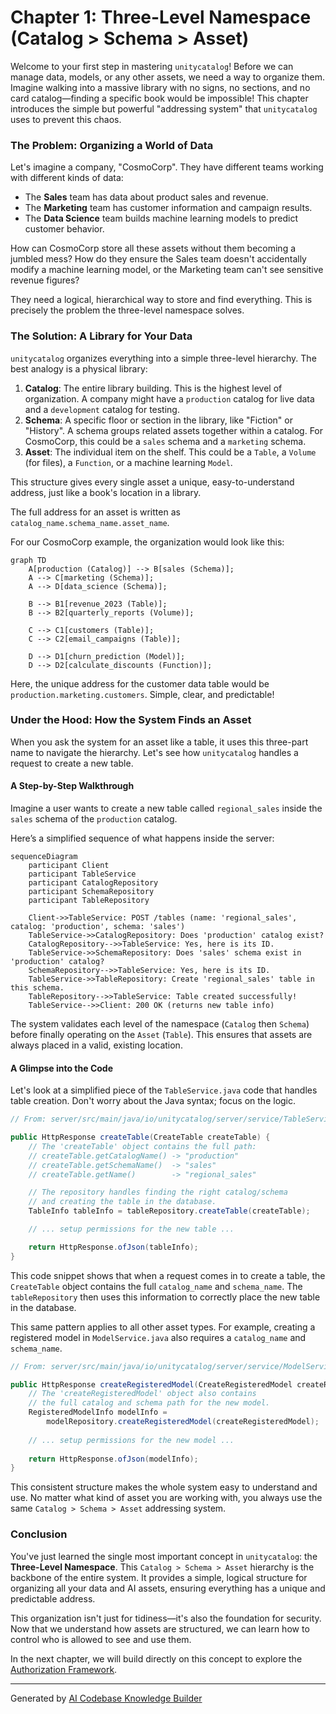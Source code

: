 # Chapter 1: Three-Level Namespace (Catalog > Schema > Asset)

Welcome to your first step in mastering `unitycatalog`! Before we can manage data, models, or any other assets, we need a way to organize them. Imagine walking into a massive library with no signs, no sections, and no card catalog—finding a specific book would be impossible! This chapter introduces the simple but powerful "addressing system" that `unitycatalog` uses to prevent this chaos.

### The Problem: Organizing a World of Data

Let's imagine a company, "CosmoCorp". They have different teams working with different kinds of data:
*   The **Sales** team has data about product sales and revenue.
*   The **Marketing** team has customer information and campaign results.
*   The **Data Science** team builds machine learning models to predict customer behavior.

How can CosmoCorp store all these assets without them becoming a jumbled mess? How do they ensure the Sales team doesn't accidentally modify a machine learning model, or the Marketing team can't see sensitive revenue figures?

They need a logical, hierarchical way to store and find everything. This is precisely the problem the three-level namespace solves.

### The Solution: A Library for Your Data

`unitycatalog` organizes everything into a simple three-level hierarchy. The best analogy is a physical library:

1.  **Catalog**: The entire library building. This is the highest level of organization. A company might have a `production` catalog for live data and a `development` catalog for testing.
2.  **Schema**: A specific floor or section in the library, like "Fiction" or "History". A schema groups related assets together within a catalog. For CosmoCorp, this could be a `sales` schema and a `marketing` schema.
3.  **Asset**: The individual item on the shelf. This could be a `Table`, a `Volume` (for files), a `Function`, or a machine learning `Model`.

This structure gives every single asset a unique, easy-to-understand address, just like a book's location in a library.

The full address for an asset is written as `catalog_name.schema_name.asset_name`.

For our CosmoCorp example, the organization would look like this:

```mermaid
graph TD
    A[production (Catalog)] --> B[sales (Schema)];
    A --> C[marketing (Schema)];
    A --> D[data_science (Schema)];

    B --> B1[revenue_2023 (Table)];
    B --> B2[quarterly_reports (Volume)];

    C --> C1[customers (Table)];
    C --> C2[email_campaigns (Table)];

    D --> D1[churn_prediction (Model)];
    D --> D2[calculate_discounts (Function)];
```

Here, the unique address for the customer data table would be `production.marketing.customers`. Simple, clear, and predictable!

### Under the Hood: How the System Finds an Asset

When you ask the system for an asset like a table, it uses this three-part name to navigate the hierarchy. Let's see how `unitycatalog` handles a request to create a new table.

#### A Step-by-Step Walkthrough

Imagine a user wants to create a new table called `regional_sales` inside the `sales` schema of the `production` catalog.

Here’s a simplified sequence of what happens inside the server:

```mermaid
sequenceDiagram
    participant Client
    participant TableService
    participant CatalogRepository
    participant SchemaRepository
    participant TableRepository

    Client->>TableService: POST /tables (name: 'regional_sales', catalog: 'production', schema: 'sales')
    TableService->>CatalogRepository: Does 'production' catalog exist?
    CatalogRepository-->>TableService: Yes, here is its ID.
    TableService->>SchemaRepository: Does 'sales' schema exist in 'production' catalog?
    SchemaRepository-->>TableService: Yes, here is its ID.
    TableService->>TableRepository: Create 'regional_sales' table in this schema.
    TableRepository-->>TableService: Table created successfully!
    TableService-->>Client: 200 OK (returns new table info)
```

The system validates each level of the namespace (`Catalog` then `Schema`) before finally operating on the `Asset` (`Table`). This ensures that assets are always placed in a valid, existing location.

#### A Glimpse into the Code

Let's look at a simplified piece of the `TableService.java` code that handles table creation. Don't worry about the Java syntax; focus on the logic.

```java
// From: server/src/main/java/io/unitycatalog/server/service/TableService.java

public HttpResponse createTable(CreateTable createTable) {
    // The 'createTable' object contains the full path:
    // createTable.getCatalogName() -> "production"
    // createTable.getSchemaName()  -> "sales"
    // createTable.getName()        -> "regional_sales"

    // The repository handles finding the right catalog/schema
    // and creating the table in the database.
    TableInfo tableInfo = tableRepository.createTable(createTable);

    // ... setup permissions for the new table ...

    return HttpResponse.ofJson(tableInfo);
}
```
This code snippet shows that when a request comes in to create a table, the `CreateTable` object contains the full `catalog_name` and `schema_name`. The `tableRepository` then uses this information to correctly place the new table in the database.

This same pattern applies to all other asset types. For example, creating a registered model in `ModelService.java` also requires a `catalog_name` and `schema_name`.

```java
// From: server/src/main/java/io/unitycatalog/server/service/ModelService.java

public HttpResponse createRegisteredModel(CreateRegisteredModel createRegisteredModel) {
    // The 'createRegisteredModel' object also contains
    // the full catalog and schema path for the new model.
    RegisteredModelInfo modelInfo =
        modelRepository.createRegisteredModel(createRegisteredModel);
    
    // ... setup permissions for the new model ...
    
    return HttpResponse.ofJson(modelInfo);
}
```
This consistent structure makes the whole system easy to understand and use. No matter what kind of asset you are working with, you always use the same `Catalog > Schema > Asset` addressing system.

### Conclusion

You've just learned the single most important concept in `unitycatalog`: the **Three-Level Namespace**. This `Catalog > Schema > Asset` hierarchy is the backbone of the entire system. It provides a simple, logical structure for organizing all your data and AI assets, ensuring everything has a unique and predictable address.

This organization isn't just for tidiness—it's also the foundation for security. Now that we understand how assets are structured, we can learn how to control who is allowed to see and use them.

In the next chapter, we will build directly on this concept to explore the [Authorization Framework](02_authorization_framework_.md).

---

Generated by [AI Codebase Knowledge Builder](https://github.com/The-Pocket/Tutorial-Codebase-Knowledge)